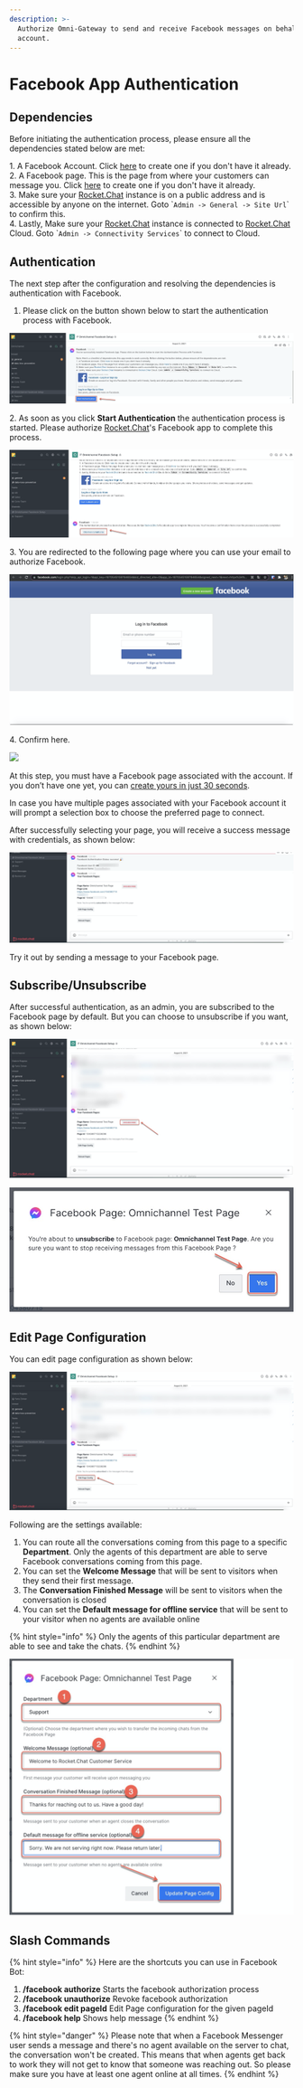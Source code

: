 ```yaml
---
description: >-
  Authorize Omni-Gateway to send and receive Facebook messages on behalf your
  account.
---
```


# Facebook App Authentication

## Dependencies

Before initiating the authentication process, please ensure all the dependencies stated below are met:

1\. A Facebook Account. Click [here](https://www.facebook.com) to create one if you don't have it already.\
2\. A Facebook page. This is the page from where your customers can message you. Click [here](https://www.facebook.com/pages/creation/) to create one if you don't have it already.\
3\. Make sure your [Rocket.Chat](http://rocket.chat) instance is on a public address and is accessible by anyone on the internet. Goto \``Admin -> General -> Site Url`\` to confirm this.\
4\. Lastly, Make sure your [Rocket.Chat](http://rocket.chat) instance is connected to [Rocket.Chat](http://rocket.chat) Cloud. Goto \``Admin -> Connectivity Services`\` to connect to Cloud.

## Authentication

The next step after the configuration and resolving the dependencies is authentication with Facebook.

1. Please click on the button shown below to start the authentication process with Facebook.

![](<../../../../../.gitbook/assets/image (542).png>)

2\. As soon as you click **Start Authentication** the authentication process is started. Please authorize [Rocket.Chat](http://rocket.chat)'s Facebook app to complete this process.

![](<../../../../../.gitbook/assets/image (544).png>)

3\. You are redirected to the following page where you can use your email to authorize Facebook.

![](<../../../../../.gitbook/assets/image (545).png>)



4\. Confirm here.

![](<../../../../../.gitbook/assets/2021-11-29\_01-14-57 (2).png>)

At this step, you must have a Facebook page associated with the account. If you don’t have one yet, you can [create yours in just 30 seconds](https://www.facebook.com/pages/create/?ref\_type=registration\_form).

In case you have multiple pages associated with your Facebook account it will prompt a selection box to choose the preferred page to connect.

After successfully selecting your page, you will receive a success message with credentials, as shown below:

![](<../../../../../.gitbook/assets/image (548).png>)

Try it out by sending a message to your Facebook page.

## Subscribe/Unsubscribe

After successful authentication, as an admin, you are subscribed to the Facebook page by default. But you can choose to unsubscribe if you want, as shown below:

![](<../../../../../.gitbook/assets/image (559).png>)

![](<../../../../../.gitbook/assets/image (560).png>)

## Edit Page Configuration

You can edit page configuration as shown below:

![](<../../../../../.gitbook/assets/image (561).png>)



Following are the settings available:

1. You can route all the conversations coming from this page to a specific **Department**. Only the agents of this department are able to serve Facebook conversations coming from this page.
2. You can set the **Welcome Message** that will be sent to visitors when they send their first message.
3. The **Conversation Finished Message** will be sent to visitors when the conversation is closed
4. You can set the **Default message for offline service** that will be sent to your visitor when no agents are available online

{% hint style="info" %}
Only the agents of  this particular department are able to see and take the chats.
{% endhint %}

![](<../../../../../.gitbook/assets/image (563).png>)

## Slash Commands

{% hint style="info" %}
Here are the shortcuts you can use in Facebook Bot:

1. **/facebook authorize** Starts the facebook authorization process
2. &#x20;**/facebook unauthorize** Revoke facebook authorization&#x20;
3. **/facebook edit pageId** Edit Page configuration for the given pageId&#x20;
4. **/facebook help** Shows help message
{% endhint %}

{% hint style="danger" %}
Please note that when a Facebook Messenger user sends a message and there's no agent available on the server to chat, the conversation won't be created. This means that when agents get back to work they will not get to know that someone was reaching out. So please make sure you have at least one agent online at all times.&#x20;
{% endhint %}
